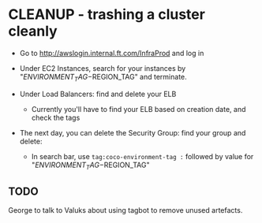 # CLEANUP - trashing a cluster cleanly

* Go to http://awslogin.internal.ft.com/InfraProd and log in 

* Under EC2 Instances, search for your instances by "$ENVIRONMENT_TAG-$REGION_TAG" and terminate.

* Under Load Balancers: find and delete your ELB

    * Currently you'll have to find your ELB based on creation date, and check the tags

* The next day, you can delete the Security Group: find your group and delete:

    * In search bar, use `tag:coco-environment-tag :` followed by value for "$ENVIRONMENT_TAG-$REGION_TAG"

## TODO

George to talk to Valuks about using tagbot to remove unused artefacts.
